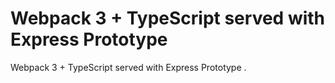 # Webpack 3 + TypeScript served with Express Prototype
Webpack 3 + TypeScript served with Express Prototype
.
